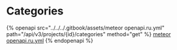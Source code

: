 # Categories

{% openapi src="../../../.gitbook/assets/meteor openapi.ru.yml" path="/api/v3/projects/{id}/categories" method="get" %}
[meteor openapi.ru.yml](<../../../.gitbook/assets/meteor openapi.ru.yml>)
{% endopenapi %}
